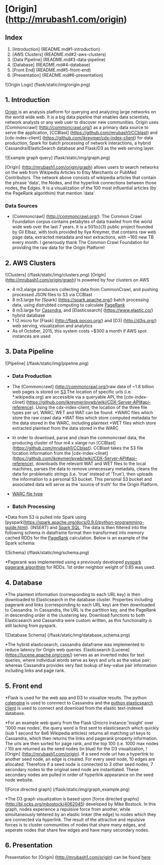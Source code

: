 # [Origin] (http://mrubash1.com/origin)

## Index
1. [Introduction] (README.md#1-introduction)
2. [AWS Clusters] (README.md#2-aws-clusters)
3. [Data Pipeline] (README.md#3-data-pipeline)
4. [Database] (README.md#4-database)
5. [Front End] (README.md#5-front-end)
6. [Presentation] (README.md#6-presentation)

![Origin Logo] (flask/static/img/origin.png)

## 1. Introduction
[Origin](http://mrubash1.com/origin) is an analysis platform for querying and analyzing large networks on the world wide web. It is a big data pipeline that enables data scientists, network analysts or any web user to discover new communities. Origin uses [Commoncrawl] (http://commoncrawl.org/) as a primary data source to serve the application, [CCBlast] (https://github.com/mrubash1/CCblast) and [cdx-index-client] (https://github.com/ikreymer/cdx-index-client) for data production, Spark for batch processing of network interactions, a hybrid Cassandra/ElasticSearch database and Flask/D3 as the web serving layer.

![Example graph query] (flask/static/img/graph.png)

[Origin] (http://mrubash1.com/origin/graph) allows users to search networks on the web from Wikipedia Articles to Etsy Merchants or PubMed Contributors. The network above consists of wikipedia articles that contain the phrase 'data', the Nodes, and the hyperlink connections between those nodes, the Edges. It is a visualization of the 100 most influential articles (by the PageRank algorithim) that mention 'data'.

### Data Sources
* [Commoncrawl] (http://commoncrawl.org/): 
The Common Crawl Foundation corpus contains petabytes of data trawled from the world wide web over the last 7 years. It is a 501(c)(3) public project founded by Gil Elbaz, with tools provided by Ilya Kreymer, that contains raw web page data, extracted metadata and text extractions, with ~160 new TB every month. I generously thank The Common Crawl Foundation for providing the raw data for the Origin Platform!

## 2. AWS Clusters 
![Clusters] (/flask/static/img/clusters.png)
[Origin] (http://mrubash1.com/origin/graph) is powered by four clusters on AWS
* 4 m3.xlarge producers collecting data from CommonCrawl, and pushing processed JSON files to S3 via CCBlast
* 8 m3.large for [Spark] (https://spark.apache.org/) batch processing data, using distrubted computing to calculate [PageRank](https://en.wikipedia.org/wiki/PageRank) 
* 8 m3.large for [Cassndra](http://cassandra.apache.org/), and [Elasticsearch] (https://www.elastic.co/) hybrid database
* 1 t2.micro for [Flask] (http://flask.pocoo.org/) and [D3] (http://d3js.org/) web serving, visualization and analytics
* As of October, 2015, this system costs ~$300 a month if AWS spot instances are used


## 3. Data Pipeline

![Pipeline] (/flask/static/img/pipeline.png)

 * ### Data Production
  * The [Commoncrawl] (http://commoncrawl.org/)raw data of ~1.8 billion web pages is stored on [S3](https://aws.amazon.com/s3/).The location of specific urls (i.e. *.wikipedia.org) are accessible via a queryable API, the [cdx-index-clinet] (https://github.com/ikreymer/pywb/wiki/CDX-Server-API#api-reference). Using the cdx-index-client, the location of the three file types per url, WARC, WET and WAT can be found.
    *WARC files which store the raw crawl data
    *WAT files which store computed metadata for the data stored in the WARC, including plaintext
    *WET files which store extracted plaintext from the data stored in the WARC 

  * In order to download, parse and clean the commoncrawl data, the producing cluster of four m4 x xlarge run [CCBlast] (https://github.com/mrubash1/CCblast). CCBlast takes the S3 file location information from the [cdx-index-clinet] (https://github.com/ikreymer/pywb/wiki/CDX-Server-API#api-reference), downloads the relevant WAT and WET files to the local machines, parses the data to remove unnecessary metadata, cleans the data for problematic strings (i.e. 'true' instead of 'True'), then uploads the information to a personal S3 bucket. This personal S3 bucket and associated data will serve as the 'source of truth' for the Origin Platform.

  * [WARC file type](/flask/static/img/warc.png) 

 * ### Batch Processing
  *Data from S3 is pulled into Spark using [pyspark(https://spark.apache.org/docs/0.9.0/python-programming-guide.html). (INSERT) and [Spark SQL](https://spark.apache.org/docs/1.3.1/api/python/pyspark.sql.html). The data is then filtered into the following schema in dataframe format then transformed into memory cached RDDs for the [PageRank](https://en.wikipedia.org/wiki/PageRank) calculation. Below is an example of the Spark schema:
  
  ![Schema] (/flask/static/img/schema.png)

  *Pagerank was implemented using a previously developed [pyspark pagerank algorithim](https://github.com/apache/spark/blob/master/examples/src/main/python/pagerank.py) for RDDs. 1st order neighbor weight of 0.85 was used.   

## 4. Database
  *The plaintext information (corresponding to each URL key) is then downloaded to Elasticsearch in the database cluster. Properties including pagerank and links (corresponding to each URL key) are then downloaded to Cassandra. In Cassandra, the URL is the partition key, and the PageRank in descending order is the clustering key. Download functions to both Elasticsearch and Cassandra were custom written, as this functionality is still lacking from pyspark. 
  
  ![Database Schema] (/flask/static/img/database_schema.png)
  
  *The hybrid elasticsearch, cassandra dataframe was implemented to reduce latency for Origin web queries. Elasticsearch [Lucene] (https://lucene.apache.org/core/) serves as an inverted index for text queries, where individual words serve as keys and urls as the value pair; whereas Cassandra provides very fast lookup of key-value pair information including links and page rank.

## 5. Front end
  *Flask is used for the web app and D3 to visualize results. The python [cqlengine](https://github.com/cqlengine/cqlengine) is used to connnect to Cassandra and the [python elasticsearch client](https://elasticsearch-py.readthedocs.org/en/master/) is used to connect and download from the elastic text-indexed database.

  *For an example web query from the Flask t2micro instance:'insight' over '1000 max nodes', the query word is first sent to elasticsearch which quickly (sub 1 second for 8e6 Wikipedia articles) returns all matching url keys to Cassandra, which then returns the links and pagerank property information. The urls are then sorted for page rank, and the top 100 (i.e. 1000 max nodes / 10) are returned as the seed nodes (in blue) for the D3 visualization, ![Origin] (http://mrubash1.com/origin). If a seed node url has a hyperlink to another seed node, an edge is created. For every seed node, 10 edges are allocated. Therefore if a seed node is connected to 3 other seed nodes, 7 secondary nodes to the original seed node are instantiated. These secondary nodes are pulled in order of hyperlink appearance on the seed node website. 

  ![Force directed graph] (/flask/static/img/graph_example.png)

  *The D3 graph visualization is based upon [force directed graphs] (http://bl.ocks.org/mbostock/4062045) developed by Mike Bostock. In this graph, nodes experience a repulsive force from another, while simultaneously tehtered by an elastic linker (the edge) to nodes which they are connected via hyperlink. The result of the attractive and repulsive forces is to cluster communities of nodes that share many edges, and seperate nodes that share few edges and have many secondary nodes.



## 6. Presentation
Presentation for [Origin] (http://mrubash1.com/origin) can be found [here](http://mrubash1.com/origin/slides)


